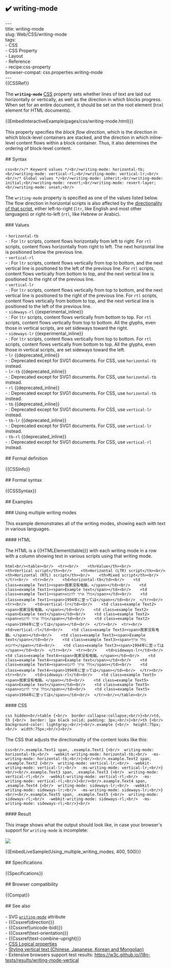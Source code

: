 ## ✔️ writing-mode 
 ---<br/>title: writing-mode<br/>slug: Web/CSS/writing-mode<br/>tags:<br/>  - CSS<br/>  - CSS Property<br/>  - Layout<br/>  - Reference<br/>  - recipe:css-property<br/>browser-compat: css.properties.writing-mode<br/>---<br/>{{CSSRef}}<br/><br/>The **`writing-mode`** [CSS](/en-US/docs/Web/CSS) property sets whether lines of text are laid out horizontally or vertically, as well as the direction in which blocks progress. When set for an entire document, it should be set on the root element (`html` element for HTML documents).<br/><br/>{{EmbedInteractiveExample(pages/css/writing-mode.html)}}<br/><br/>This property specifies the _block flow direction_, which is the direction in which block-level containers are stacked, and the direction in which inline-level content flows within a block container. Thus, it also determines the ordering of block-level content.<br/><br/>## Syntax<br/><br/>```css<br/>/* Keyword values */<br/>writing-mode: horizontal-tb;<br/>writing-mode: vertical-rl;<br/>writing-mode: vertical-lr;<br/><br/>/* Global values */<br/>writing-mode: inherit;<br/>writing-mode: initial;<br/>writing-mode: revert;<br/>writing-mode: revert-layer;<br/>writing-mode: unset;<br/>```<br/><br/>The `writing-mode` property is specified as one of the values listed below. The flow direction in horizontal scripts is also affected by the [directionality of that script](https://www.w3.org/International/questions/qa-scripts.en), either left-to-right (`ltr`, like English and most other languages) or right-to-left (`rtl`, like Hebrew or Arabic).<br/><br/>### Values<br/><br/>- `horizontal-tb`<br/>  - : For `ltr` scripts, content flows horizontally from left to right. For `rtl` scripts, content flows horizontally from right to left. The next horizontal line is positioned below the previous line.<br/>- `vertical-rl`<br/>  - : For `ltr` scripts, content flows vertically from top to bottom, and the next vertical line is positioned to the left of the previous line. For `rtl` scripts, content flows vertically from bottom to top, and the next vertical line is positioned to the right of the previous line.<br/>- `vertical-lr`<br/>  - : For `ltr` scripts, content flows vertically from top to bottom, and the next vertical line is positioned to the right of the previous line. For `rtl` scripts, content flows vertically from bottom to top, and the next vertical line is positioned to the left of the previous line.<br/>- `sideways-rl` {{experimental_inline}}<br/>  - : For `ltr` scripts, content flows vertically from bottom to top. For `rtl` scripts, content flows vertically from top to bottom. All the glyphs, even those in vertical scripts, are set sideways toward the right.<br/>- `sideways-lr` {{experimental_inline}}<br/>  - : For `ltr` scripts, content flows vertically from top to bottom. For `rtl` scripts, content flows vertically from bottom to top. All the glyphs, even those in vertical scripts, are set sideways toward the left.<br/>- `lr` {{deprecated_inline}}<br/>  - : Deprecated except for SVG1 documents. For CSS, use `horizontal-tb` instead.<br/>- `lr-tb` {{deprecated_inline}}<br/>  - : Deprecated except for SVG1 documents. For CSS, use `horizontal-tb` instead.<br/>- `rl` {{deprecated_inline}}<br/>  - : Deprecated except for SVG1 documents. For CSS, use `horizontal-tb` instead.<br/>- `tb` {{deprecated_inline}}<br/>  - : Deprecated except for SVG1 documents. For CSS, use `vertical-lr` instead.<br/>- `tb-lr` {{deprecated_inline}}<br/>  - : Deprecated except for SVG1 documents. For CSS, use `vertical-lr` instead.<br/>- `tb-rl` {{deprecated_inline}}<br/>  - : Deprecated except for SVG1 documents. For CSS, use `vertical-rl` instead.<br/><br/>## Formal definition<br/><br/>{{CSSInfo}}<br/><br/>## Formal syntax<br/><br/>{{CSSSyntax}}<br/><br/>## Examples<br/><br/>### Using multiple writing modes<br/><br/>This example demonstrates all of the writing modes, showing each with text in various languages.<br/><br/>#### HTML<br/><br/>The HTML is a {{HTMLElement(table)}} with each writing mode in a row with a column showing text in various scripts using that writing mode.<br/><br/>```html<br/><table><br/>  <tr><br/>    <th>Value</th><br/>    <th>Vertical script</th><br/>    <th>Horizontal (LTR) script</th><br/>    <th>Horizontal (RTL) script</th><br/>    <th>Mixed script</th><br/>  </tr><br/>  <tr><br/>    <td>horizontal-tb</td><br/>    <td class=example Text1><span>我家没有电脑。</span></td><br/>    <td class=example Text1><span>Example text</span></td><br/>    <td class=example Text1><span>מלל ארוך לדוגמא</span></td><br/>    <td class=example Text1><span>1994年に至っては</span></td><br/>  </tr><br/>  <tr><br/>    <td>vertical-lr</td><br/>    <td class=example Text2><span>我家没有电脑。</span></td><br/>    <td class=example Text2><span>Example text</span></td><br/>    <td class=example Text2><span>מלל ארוך לדוגמא</span></td><br/>    <td class=example Text2><span>1994年に至っては</span></td><br/>  </tr><br/>  <tr><br/>    <td>vertical-rl</td><br/>    <td class=example Text3><span>我家没有电脑。</span></td><br/>    <td class=example Text3><span>Example text</span></td><br/>    <td class=example Text3><span>מלל ארוך לדוגמא</span></td><br/>    <td class=example Text3><span>1994年に至っては</span></td><br/>  </tr><br/>  <tr><br/>    <td>sideways-lr</td><br/>    <td class=example Text4><span>我家没有电脑。</span></td><br/>    <td class=example Text4><span>Example text</span></td><br/>    <td class=example Text4><span>מלל ארוך לדוגמא</span></td><br/>    <td class=example Text4><span>1994年に至っては</span></td><br/>  </tr><br/>  <tr><br/>    <td>sideways-rl</td><br/>    <td class=example Text5><span>我家没有电脑。</span></td><br/>    <td class=example Text5><span>Example text</span></td><br/>    <td class=example Text5><span>מלל ארוך לדוגמא</span></td><br/>    <td class=example Text5><span>1994年に至っては</span></td><br/>  </tr><br/></table><br/>```<br/><br/>#### CSS<br/><br/>```css hidden<br/>table {<br/>  border-collapse:collapse;<br/>}<br/>td, th {<br/>  border: 1px black solid; padding: 3px;<br/>}<br/>th {<br/>  background-color: lightgray;<br/>}<br/>.example {<br/>  height:75px;<br/>  width:75px;<br/>}<br/>```<br/><br/>The CSS that adjusts the directionality of the content looks like this:<br/><br/>```css<br/>.example.Text1 span, .example.Text1 {<br/>  writing-mode: horizontal-tb;<br/>  -webkit-writing-mode: horizontal-tb;<br/>  -ms-writing-mode: horizontal-tb;<br/>}<br/><br/>.example.Text2 span, .example.Text2 {<br/>  writing-mode: vertical-lr;<br/>  -webkit-writing-mode: vertical-lr;<br/>  -ms-writing-mode: vertical-lr;<br/>}<br/><br/>.example.Text3 span, .example.Text3 {<br/>  writing-mode: vertical-rl;<br/>  -webkit-writing-mode: vertical-rl;<br/>  -ms-writing-mode: vertical-rl;<br/>}<br/><br/>.example.Text4 span, .example.Text4 {<br/>  writing-mode: sideways-lr;<br/>  -webkit-writing-mode: sideways-lr;<br/>  -ms-writing-mode: sideways-lr;<br/>}<br/><br/>.example.Text5 span, .example.Text5 {<br/>  writing-mode: sideways-rl;<br/>  -webkit-writing-mode: sideways-rl;<br/>  -ms-writing-mode: sideways-rl;<br/>}<br/>```<br/><br/>#### Result<br/><br/>This image shows what the output should look like, in case your browser's support for `writing-mode` is incomplete:<br/><br/>![](screenshot_2020-02-05_21-04-30.png)<br/><br/>{{EmbedLiveSample(Using_multiple_writing_modes, 400, 500)}}<br/><br/>## Specifications<br/><br/>{{Specifications}}<br/><br/>## Browser compatibility<br/><br/>{{Compat}}<br/><br/>## See also<br/><br/>- SVG [`writing-mode`](/en-US/docs/Web/SVG/Attribute/writing-mode) attribute<br/>- {{Cssxref(direction)}}<br/>- {{Cssxref(unicode-bidi)}}<br/>- {{Cssxref(text-orientation)}}<br/>- {{Cssxref(text-combine-upright)}}<br/>- [CSS Logical properties](/en-US/docs/Web/CSS/CSS_Logical_Properties)<br/>- [Styling vertical text (Chinese, Japanese, Korean and Mongolian)](https://www.w3.org/International/articles/vertical-text/)<br/>- Extensive browsers support test results: <https://w3c.github.io/i18n-tests/results/writing-mode-vertical><br/>